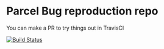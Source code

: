 # Parcel Bug reproduction repo

You can make a PR to try things out in TravisCI

[![Build Status](https://travis-ci.org/mohsen1/parcel-spread-bug.svg?branch=master)](https://travis-ci.org/mohsen1/parcel-spread-bug)
